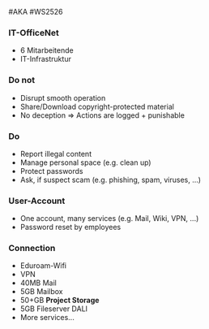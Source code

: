 #AKA #WS2526 
### IT-OfficeNet
- 6 Mitarbeitende
- IT-Infrastruktur
### Do not
- Disrupt smooth operation
- Share/Download copyright-protected material
- No deception
=> Actions are logged + punishable
### Do
- Report illegal content
- Manage personal space (e.g. clean up)
- Protect passwords
- Ask, if suspect scam (e.g. phishing, spam, viruses, ...)
### User-Account
- One account, many services (e.g. Mail, Wiki, VPN, ...)
- Password reset by employees
### Connection
- Eduroam-Wifi
- VPN
- 40MB Mail
- 5GB Mailbox
- 50+GB **Project Storage**
- 5GB Fileserver DALI
- More services...